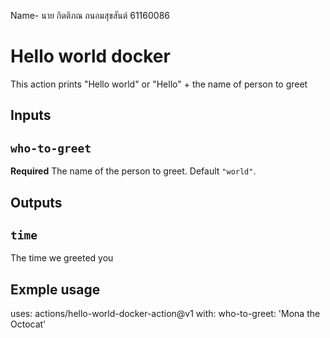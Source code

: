 Name- นาย กิตติภณ ถนอมสุขสันต์ 61160086
# Hello world docker

This action prints "Hello world" or "Hello" + the name of person to greet

## Inputs

## `who-to-greet`
**Required** The name of the person to greet. Default `"world"`.

## Outputs

## `time`

The time we greeted you

## Exmple usage
uses: actions/hello-world-docker-action@v1
with:
    who-to-greet: 'Mona the Octocat'